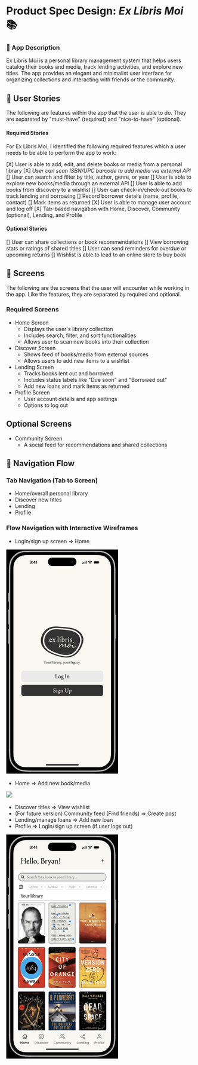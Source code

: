 # Product Spec Design: *Ex Libris Moi* 📚

### 📲 App Description

Ex Libris Moi is a personal library management system that helps users catalog their books and media, track lending activities, and explore new titles. The app provides an elegant and minimalist user interface for organizing collections and interacting with friends or the community.

## 🧾 User Stories

The following are features within the app that the user is able to do. They are separated by "must-have" (required) and "nice-to-have" (optional).

#### Required Stories

For Ex Libris Moi, I identified the following required features which a user needs to be able to perform the app to work:

[X] User is able to add, edit, and delete books or media from a personal library
    [X] *User can scan ISBN/UPC barcode to add media via external API*
    [] User can search and filter by title, author, genre, or year
[] User is able to explore new books/media through an external API
    [] User is able to add books from discovery to a wishlist
[] User can check-in/check-out books to track lending and borrowing
    [] Record borrower details (name, profile, contact)
    [] Mark items as returned
[X] User is able to manage user account and log off
[X] Tab-based navigation with Home, Discover, Community (optional), Lending, and Profile

#### Optional Stories
[] User can share collections or book recommendations
[] View borrowing stats or ratings of shared titles
[] User can send reminders for overdue or upcoming returns
[] Wishlist is able to lead to an online store to buy book

## 🤳 Screens

The following are the screens that the user will encounter while working in the app. Like the features, they are separated by required and optional.

### Required Screens

- Home Screen
    - Displays the user's library collection
    - Includes search, filter, and sort functionalities
    - Allows user to scan new books into their collection
- Discover Screen
    - Shows feed of books/media from external sources
    - Allows users to add new items to a wishlist 
- Lending Screen
    - Tracks books lent out and borrowed
    - Includes status labels like "Due soon" and "Borrowed out"
    - Add new loans and mark items as returned
- Profile Screen
    - User account details and app settings
    - Options to log out
 
## Optional Screens

- Community Screen
    - A social feed for recommendations and shared collections
 
## 🔄️ Navigation Flow

### Tab Navigation (Tab to Screen)

- Home/overall personal library
- Discover new titles
- Lending
- Profile

### Flow Navigation with Interactive Wireframes

- Login/sign up screen => Home

<img src="/design_gifs/logintohome.gif" width=300 height=auto />

- Home => Add new book/media

<img src="/design_gifs/hometoaddbook.gif" width=300 height=auto />

- Discover titles => View wishlist
- (For future version) Community feed (Find friends) => Create post
- Lending/manage loans => Add new loan
- Profile => Login/sign up screen (if user logs out)

<img src="/design_gifs/otherfeatures.gif" width=300 height=auto />

